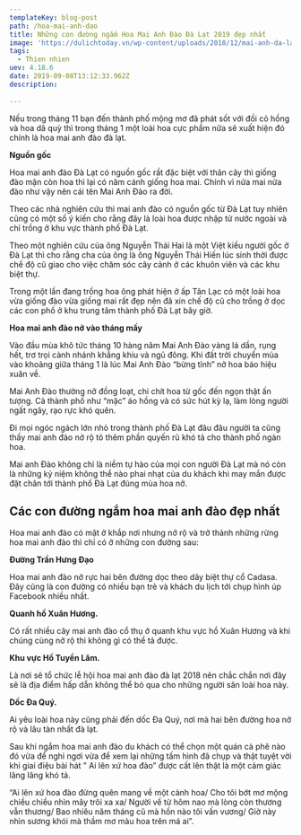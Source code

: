 ```yaml
---
templateKey: blog-post
path: /hoa-mai-anh-dao
title: Những con đường ngắm Hoa Mai Anh Đào Đà Lạt 2019 đẹp nhất
image: 'https://dulichtoday.vn/wp-content/uploads/2018/12/mai-anh-da-lat-thang-1-doc-da-quy-2.jpg' 
tags:
  - Thien nhien
uev: 4.18.6
date: 2019-09-08T13:12:33.962Z
description:
 
---
```


Nếu trong tháng 11 bạn đến thành phố mộng mơ đã phát sốt với đồi cỏ hồng và hoa dã quỳ thì trong tháng 1 một loài hoa cực phẩm nữa sẽ xuất hiện đó chính là hoa mai anh đào đà lạt.


**Nguồn gốc**

Hoa mai anh đào Đà Lạt có nguồn gốc rất đặc biệt với thân cây thì giống đào mận còn hoa thì lại có năm cánh giống hoa mai. Chính vì nửa mai nửa đào như vậy nên cái tên Mai Anh Đào ra đời.

Theo các nhà nghiên cứu thì mai anh đào có nguồn gốc từ Đà Lạt tuy nhiên cũng có một số ý kiến cho rằng đây là loài hoa được nhập từ nước ngoài và chỉ trồng ở khu vực thành phố Đà Lạt.


Theo một nghiên cứu của ông Nguyễn Thái Hai là một Việt kiều người gốc ở Đà Lạt thì cho rằng cha của ông là ông Nguyễn Thái Hiến lúc sinh thời được chế độ cũ giao cho việc chăm sóc cây cảnh ở các khuôn viên và các khu biệt thự.


Trong một lần đang trồng hoa ông phát hiện ở ấp Tân Lạc có một loài hoa vừa giống đào vừa giống mai rất đẹp nên đã xin chế độ cũ cho trồng ở dọc các con phố ở khu trung tâm thành phố Đà Lạt bây giờ.

**Hoa mai anh đào nở vào tháng mấy**

Vào đầu mùa khô tức tháng 10 hàng năm Mai Anh Đào vàng lá dần, rụng hết, trơ trọi cành nhánh khẳng khiu và ngủ đông. Khi đất trời chuyển mùa vào khoảng giữa tháng 1 là lúc Mai Anh Đào “bừng tỉnh” nở hoa báo hiệu xuân về.

Mai Anh Đào thường nở đồng loạt, chi chít hoa từ gốc đến ngọn thật ấn tượng. Cả thành phố như “mặc” áo hồng và có sức hút kỳ lạ, làm lòng người ngất ngây, rạo rực khó quên.


Đi mọi ngóc ngách lớn nhỏ trong thành phố Đà Lạt đâu đâu người ta cũng thấy mai anh đào nở rộ tô thêm phần quyến rũ khó tả cho thành phố ngàn hoa.


Mai anh Đào không chỉ là niềm tự hào của mọi con người Đà Lạt mà nó còn là những kỷ niệm không thể nào phai nhạt của du khách khi may mắn được đặt chân tới thành phố Đà Lạt đúng mùa hoa nở.

## Các con đường ngắm hoa mai anh đào đẹp nhất

Hoa mai anh đào có mặt ở khắp nơi nhưng nở rộ và trở thành những rừng hoa mai anh đào thì chỉ có ở những con đường sau:


**Đường Trần Hưng Đạo**

Hoa mai anh đào nở rực hai bên đường dọc theo dãy biệt thự cổ Cadasa. Đây cũng là con đường có nhiều bạn trẻ và khách du lịch tới chụp hình úp Facebook nhiều nhất.

**Quanh hồ Xuân Hương.**

Có rất nhiều cây mai anh đào cổ thụ ở quanh khu vực hồ Xuân Hương và khi chúng cùng nở rộ thì không gì có thể tả được.


**Khu vực Hồ Tuyền Lâm.**

Là nơi sẽ tổ chức lễ hội hoa mai anh đào đà lạt 2018 nên chắc chắn nơi đây sẽ là địa điểm hấp dẫn không thể bỏ qua cho những người săn loài hoa này.

**Dốc Đa Quý.**

Ai yêu loài hoa này cũng phải đến dốc Đa Quý, nơi mà hai bên đường hoa nở rộ và lâu tàn nhất đà lạt.

Sau khi ngắm hoa mai anh đào du khách có thể chọn một quán cà phê nào đó vừa để nghỉ ngơi vừa để xem lại những tấm hình đã chụp và thật tuyệt vời khi giai điệu bài hát ” Ai lên xứ hoa đào” được cất lên thật là một cảm giác lâng lâng khó tả.

“Ai lên xứ hoa đào đừng quên mang về một cành hoa/ Cho tôi bớt mơ mộng chiều chiều nhìn mây trôi xa xa/ Người về từ hôm nao mà lòng còn thương vẫn thương/ Bao nhiêu năm tháng cũ mà hồn nào tôi vấn vương/ Giờ này nhìn sương khói mà thầm mơ màu hoa trên má ai”.
